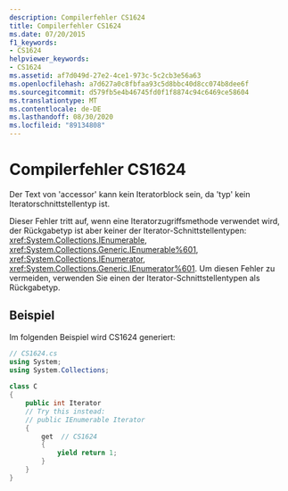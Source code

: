 ```yaml
---
description: Compilerfehler CS1624
title: Compilerfehler CS1624
ms.date: 07/20/2015
f1_keywords:
- CS1624
helpviewer_keywords:
- CS1624
ms.assetid: af7d049d-27e2-4ce1-973c-5c2cb3e56a63
ms.openlocfilehash: a7d627a0c8fbfaa93c5d8bbc40d8cc074b8dee6f
ms.sourcegitcommit: d579fb5e4b46745fd0f1f8874c94c6469ce58604
ms.translationtype: MT
ms.contentlocale: de-DE
ms.lasthandoff: 08/30/2020
ms.locfileid: "89134808"
---
```

# <a name="compiler-error-cs1624"></a>Compilerfehler CS1624
Der Text von 'accessor' kann kein Iteratorblock sein, da 'typ' kein Iteratorschnittstellentyp ist.  
  
 Dieser Fehler tritt auf, wenn eine Iteratorzugriffsmethode verwendet wird, der Rückgabetyp ist aber keiner der Iterator-Schnittstellentypen: <xref:System.Collections.IEnumerable>, <xref:System.Collections.Generic.IEnumerable%601>, <xref:System.Collections.IEnumerator>, <xref:System.Collections.Generic.IEnumerator%601>. Um diesen Fehler zu vermeiden, verwenden Sie einen der Iterator-Schnittstellentypen als Rückgabetyp.  
  
## <a name="example"></a>Beispiel  
 Im folgenden Beispiel wird CS1624 generiert:  
  
```csharp  
// CS1624.cs  
using System;  
using System.Collections;  
  
class C  
{  
    public int Iterator  
    // Try this instead:  
    // public IEnumerable Iterator  
    {  
        get  // CS1624  
        {  
            yield return 1;  
        }  
    }  
}  
```
